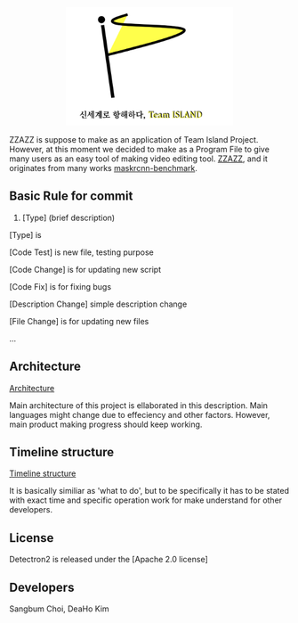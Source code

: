 <div align="center">
    <img src="Image/Logo/Team Island Logo.png" width="300">
</div>

ZZAZZ is suppose to make as an application of Team Island Project. However, at this moment
we decided to make as a Program File to give many users as an easy tool of making video
editing tool.
[ZZAZZ](https://github.com/SangbumChoi/Project1),
and it originates from many works 
[maskrcnn-benchmark](https://github.com/facebookresearch/maskrcnn-benchmark/).

## Basic Rule for commit
1. [Type] (brief description)

[Type] is 

[Code Test] is new file, testing purpose

[Code Change] is for updating new script

[Code Fix] is for fixing bugs

[Description Change] simple description change

[File Change] is for updating new files

...

## Architecture
[Architecture](ARCHITECTURE.md)

Main architecture of this project is ellaborated in this description.
Main languages might change due to effeciency and other factors.
However, main product making progress should keep working.

## Timeline structure
[Timeline structure](TIMELINE.md)

It is basically similiar as 'what to do', but to be specifically it has to be stated
with exact time and specific operation work for make understand for other developers.

## License

Detectron2 is released under the [Apache 2.0 license]

## Developers
Sangbum Choi, DeaHo Kim
